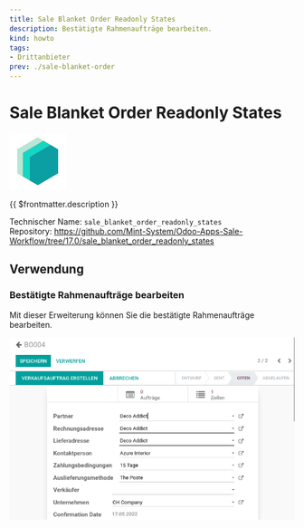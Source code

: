 ```yaml
---
title: Sale Blanket Order Readonly States
description: Bestätigte Rahmenaufträge bearbeiten.
kind: howto
tags:
- Drittanbieter
prev: ./sale-blanket-order
---
```

# Sale Blanket Order Readonly States
![icon_oms_box](attachments/icons_odoo_mint_system.png)

{{ $frontmatter.description }}

Technischer Name: `sale_blanket_order_readonly_states`\
Repository: <https://github.com/Mint-System/Odoo-Apps-Sale-Workflow/tree/17.0/sale_blanket_order_readonly_states>

## Verwendung

### Bestätigte Rahmenaufträge bearbeiten

Mit dieser Erweiterung können Sie die bestätigte Rahmenaufträge bearbeiten.

![](attachments/Sale%20Blanket%20Order%20Readonly%20States.png)
